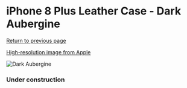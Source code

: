 # iPhone 8 Plus Leather Case - Dark Aubergine

[Return to previous page](/iphone_7)

[High-resolution image from Apple](https://store.storeimages.cdn-apple.com/8756/as-images.apple.com/is/MQHQ2?wid=4500&hei=4500&fmt=png)

<div style="width: 384px"><img src="/everypreview/MQHQ2.png" alt="Dark Aubergine"></div>

### Under construction
